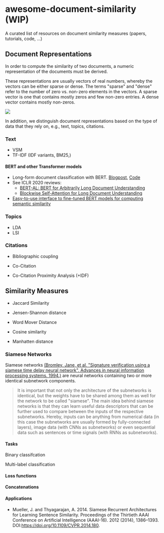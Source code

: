 # awesome-document-similarity (WIP)
A curated list of resources on document similarity measures (papers, tutorials, code, ...)

## Document Representations

In order to compute the similarity of two documents, a numeric representation of the documents must be derived.

These representations are usually vectors of real numbers, whereby the vectors can be either sparse or dense.
The terms "sparse" and "dense" refer to the number of zero vs. non-zero elements in the vectors. A sparse vector is one that contains mostly zeros and few non-zero entries. A dense vector contains mostly non-zeros. 

[![](https://research.swtch.com/sparse0b.png)](https://research.swtch.com/sparse)

In addition, we distinguish document representations based on the type of data that they rely on, e.g., text, topics, citations.

### Text

- VSM
- TF-IDF (IDF variants, BM25,)


#### BERT and other Transformer models

- Long-form document classification with BERT. [Blogpost](https://andriymulyar.com/blog/bert-document-classification), [Code](https://github.com/AndriyMulyar/bert_document_classification)
- See ICLR 2020 reviews: 
  - [BERT-AL: BERT for Arbitrarily Long Document Understanding](https://openreview.net/forum?id=SklnVAEFDB)
  - [Blockwise Self-Attention for Long Document Understanding](https://openreview.net/forum?id=H1gpET4YDB)
- [Easy-to-use interface to fine-tuned BERT models for computing semantic similarity](https://github.com/AndriyMulyar/semantic-text-similarity)

### Topics

- LDA
- LSI

### Citations

- Bibliographic coupling

- Co-Citation

- Co-Citation Proximity Analysis (+IDF)


## Similarity Measures

- Jaccard Similarity

- Jensen-Shannon distance

- Word Mover Distance

- Cosine similarity

- Manhatten distance

### Siamese Networks

Siamese networks [(Bromley, Jane, et al. "Signature verification using a siamese time delay neural network". Advances in neural information processing systems. 1994.)](http://papers.nips.cc/paper/769-signature-verification-using-a-siamese-time-delay-neural-network.pdf) are neural networks containing two or more identical subnetwork components.

> It is important that not only the architecture of the subnetworks is identical, but the weights have to be shared among them as well for the network to be called "siamese". The main idea behind siamese networks is that they can learn useful data descriptors that can be further used to compare between the inputs of the respective subnetworks. Hereby, inputs can be anything from numerical data (in this case the subnetworks are usually formed by fully-connected layers), image data (with CNNs as subnetworks) or even sequential data such as sentences or time signals (with RNNs as subnetworks).

#### Tasks

Binary classifcation

Multi-label classification

#### Loss functions

#### Concatenations

#### Applications

- Mueller, J. and Thyagarajan, A. 2014. Siamese Recurrent Architectures for Learning Sentence Similarity. Proceedings of the Thirtieth AAAI Conference on Artificial Intelligence (AAAI-16). 2012 (2014), 1386–1393. DOI:https://doi.org/10.1109/CVPR.2014.180.

